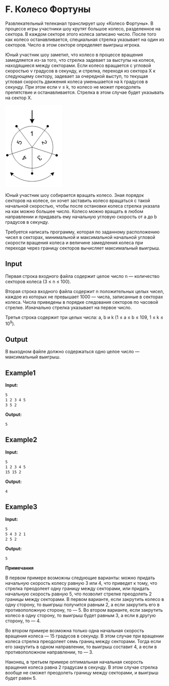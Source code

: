 # F. Колесо Фортуны

Развлекательный телеканал транслирует шоу «Колесо Фортуны». В процессе игры участники шоу крутят большое колесо, разделенное на сектора. В каждом секторе этого колеса записано число. После того как колесо останавливается, специальная стрелка указывает на один из секторов. Число в этом секторе определяет выигрыш игрока.

Юный участник шоу заметил, что колесо в процессе вращения замедляется из-за того, что стрелка задевает за выступы на колесе, находящиеся между секторами. Если колесо вращается с угловой скоростью v градусов в секунду, и стрелка, переходя из сектора X к следующему сектору, задевает за очередной выступ, то текущая угловая скорость движения колеса уменьшается на k градусов в секунду. При этом если v ≤ k, то колесо не может преодолеть препятствие и останавливается. Стрелка в этом случае будет указывать на сектор X.

![img.png](img.png)

Юный участник шоу собирается вращать колесо. Зная порядок секторов на колесе, он хочет заставить колесо вращаться с такой начальной скоростью, чтобы после остановки колеса стрелка указала на как можно большее число. Колесо можно вращать в любом направлении и придавать ему начальную угловую скорость от a до b градусов в секунду.

Требуется написать программу, которая по заданному расположению чисел в секторах, минимальной и максимальной начальной угловой скорости вращения колеса и величине замедления колеса при переходе через границу секторов вычисляет максимальный выигрыш.  

## Input  

Первая строка входного файла содержит целое число n — количество секторов колеса (3 &le; n &le; 100).

Вторая строка входного файла содержит n положительных целых чисел, каждое из которых не превышает 1000 — числа, записанные в секторах колеса. Числа приведены в порядке следования секторов по часовой стрелке. Изначально стрелка указывает на первое число.

Третья строка содержит три целых числа: a, b и k (1 &le; a &le; b &le; 109, 1 &le; k &le; 10<sup>9</sup>).

## Output
В выходном файле должно содержаться одно целое число — максимальный выигрыш.

## Example1
**Input:**
```
5
1 2 3 4 5
3 5 2
```
**Output:**
```
5 
``` 

## Example2
**Input:**
```
5
1 2 3 4 5
15 15 2
```
**Output:**
```
4
``` 

## Example3
**Input:**
```
5
5 4 3 2 1
2 5 2
```
**Output:**
```
5
``` 

**Примечания**

В первом примере возможны следующие варианты: можно придать начальную скорость колесу равную 3 или 4, что приведет к тому, что стрелка преодолеет одну границу между секторами, или придать начальную скорость равную 5, что позволит стрелке преодолеть 2 границы между секторами. В первом варианте, если закрутить колесо в одну сторону, то выигрыш получится равным 2, а если закрутить его в противоположную сторону, то — 5. Во втором варианте, если закрутить колесо в одну сторону, то выигрыш будет равным 3, а если в другую сторону, то — 4.

Во втором примере возможна только одна начальная скорость вращения колеса — 15 градусов в секунду. В этом случае при вращении колеса стрелка преодолеет семь границ между секторами. Тогда если его закрутить в одном направлении, то выигрыш составит 4, а если в противоположном направлении, то — 3.

Наконец, в третьем примере оптимальная начальная скорость вращения колеса равна 2 градусам в секунду. В этом случае стрелка вообще не сможет преодолеть границу между секторами, и выигрыш будет равен 5.